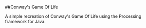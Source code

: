 ##Conway's Game Of Life

A simple recreation of Conway's Game Of Life using the Processing framework for Java.